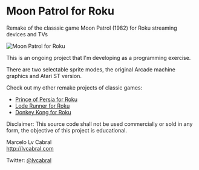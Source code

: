# Moon Patrol for Roku
Remake of the classsic game Moon Patrol (1982) for Roku streaming devices and TVs

![Moon Patrol for Roku](http://lvcabral.com/images/MP/MoonPatrolIcon.png)

This is an ongoing project that I'm developing as a programming exercise.

There are two selectable sprite modes, the original Arcade machine graphics and Atari ST version.

Check out my other remake projects of classic games:
* [Prince of Persia for Roku](https://github.com/lvcabral/Prince-of-Persia-Roku)
* [Lode Runner for Roku](https://github.com/lvcabral/Lode-Runner-Roku)
* [Donkey Kong for Roku](https://www.youtube.com/watch?v=NA59qZk7fQU)

Disclaimer: This source code shall not be used commercially or sold in any form, the objective of this project is educational.

Marcelo Lv Cabral<br/>
http://lvcabral.com <br/>

Twitter: [@lvcabral](https://twitter.com/lvcabral)
